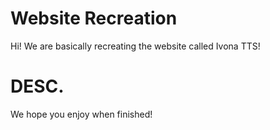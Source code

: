 # Website Recreation
Hi! We are basically recreating the website called Ivona TTS!
# DESC.
We hope you enjoy when finished!
